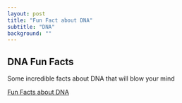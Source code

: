 ```yaml
---
layout: post
title: "Fun Fact about DNA"
subtitle: "DNA"
background: ""
---
```


## DNA Fun Facts

Some incredible facts about DNA that will blow your mind

[Fun Facts about DNA](https://medium.com/@nitinmahajan20/fun-facts-about-dna-6c3a66f9380a)
